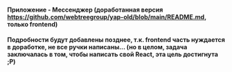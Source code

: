 #### Приложение - Мессенджер (доработанная версия https://github.com/webtreegroup/yap-old/blob/main/README.md, только frontend)
#### Подробности будут добавлены позднее, т.к. frontend часть нуждается в доработке, не все ручки написаны... (но в целом, задача заключалась в том, чтобы написать свой React, эта цель достигнута ;P)
